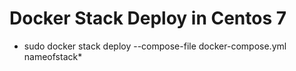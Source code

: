 # Docker Stack Deploy in Centos 7
* sudo docker stack deploy --compose-file docker-compose.yml nameofstack*
